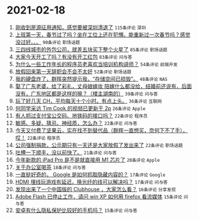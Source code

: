 # 2021-02-18

1. [刚收到房源征用通知，感觉要被深圳清退了](https://www.v2ex.com/t/753933) `115条评论` `深圳`
1. [上班第一天，春节过了吗？坐在工位上还在犯懵。能重新过一次春节吗？感觉没过好。。。](https://www.v2ex.com/t/753781) `90条评论` `职场话题`
1. [三四线城市的外包公司，就差五块买下整个火星了](https://www.v2ex.com/t/753842) `85条评论` `职场话题`
1. [大家今天开工了吗？有没有开工红包](https://www.v2ex.com/t/753796) `83条评论` `问与答`
1. [为什么一些工作年长的程序员老喜欢当培训机构讲师？](https://www.v2ex.com/t/753786) `54条评论` `前端开发`
1. [放假回来第一天辞职会不会不太好](https://www.v2ex.com/t/753907) `52条评论` `职场话题`
1. [我的硬盘炸了，群晖突然提示我，“存储空间已损毁”。](https://www.v2ex.com/t/753928) `48条评论` `NAS`
1. [娶了广东老婆，给了彩礼，丈母娘嫁妆 陪嫁什么都没给，结婚前还说有，后面没有，广东地区都是这样的嘛？（楼主湖南的）](https://www.v2ex.com/t/753987) `39条评论` `问与答`
1. [玩了好几天 CH，平均每天十个小时。有点上头。](https://www.v2ex.com/t/753788) `36条评论` `互联网`
1. [何同学采访 Tim Cook 的视频已更新于 2p](https://www.v2ex.com/t/754025) `26条评论` `Apple`
1. [有人抓过支付宝公交码、地铁码的接口吗？](https://www.v2ex.com/t/754024) `22条评论` `程序员`
1. [敏感、多疑、猜忌、神经质，怎么办？](https://www.v2ex.com/t/753912) `22条评论` `问与答`
1. [今天又付费了坚果云，实在找不到替代品（群辉一直想买，奈何下不了手），哎！](https://www.v2ex.com/t/753900) `22条评论` `程序员`
1. [公司强制捐款，公示期只有一天还是大家放假了发出来了](https://www.v2ex.com/t/753784) `22条评论` `职场话题`
1. [吐槽一下顺丰，没以前快了。](https://www.v2ex.com/t/753875) `21条评论` `问与答`
1. [今年新款的 iPad Pro 是不是就直接用 M1 芯片了](https://www.v2ex.com/t/753794) `20条评论` `Apple`
1. [关于办公室喝茶](https://www.v2ex.com/t/753826) `18条评论` `问与答`
1. [一直挺好奇的， Google 是如何抓取隐藏内容的？](https://www.v2ex.com/t/753855) `17条评论` `Google`
1. [HDMI 埋线玩游戏有延迟，换光纤的线可以解决吗？](https://www.v2ex.com/t/753777) `17条评论` `问与答`
1. [发现出来了一个中国版的 Clubhouse ，大家怎么看？](https://www.v2ex.com/t/753802) `16条评论` `分享发现`
1. [Adobe Flash 已停止工作，请问 win XP 如何用 firefox 看流媒体](https://www.v2ex.com/t/753994) `15条评论` `问与答`
1. [安卓有什么隐私保护比较好的手机吗？](https://www.v2ex.com/t/753958) `15条评论` `问与答`
